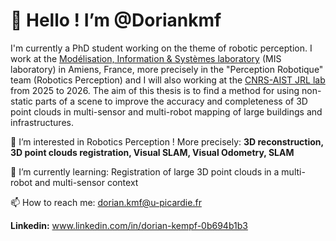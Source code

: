 # 👋 Hello ! I’m @Doriankmf

I'm currently a PhD student working on the theme of robotic perception. I work at the [Modélisation, Information & Systèmes laboratory](./https://www.mis.u-picardie.fr) (MIS laboratory) in Amiens, France, more precisely in the "Perception Robotique" team (Robotics Perception) and I will also working at the [CNRS-AIST JRL lab](./https://unit.aist.go.jp/jrl-22022/en/) from 2025 to 2026.
The aim of this thesis is to find a method for using non-static parts of a scene to improve the accuracy and completeness of 3D point clouds in multi-sensor and multi-robot mapping of large buildings and infrastructures.

👀 I’m interested in Robotics Perception ! More precisely: **3D reconstruction, 3D point clouds registration, Visual SLAM, Visual Odometry, SLAM**

🌱 I’m currently learning: Registration of large 3D point clouds in a multi-robot and multi-sensor context

📫 How to reach me: dorian.kmf@u-picardie.fr
  
**Linkedin:** www.linkedin.com/in/dorian-kempf-0b694b1b3

<!---
Doriankmf/Doriankmf is a ✨ special ✨ repository because its `README.md` (this file) appears on your GitHub profile.
You can click the Preview link to take a look at your changes.
--->
